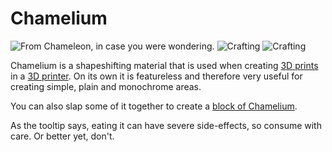 # Chamelium

![From Chameleon, in case you were wondering.](oredict:oc:chamelium)
![Crafting](img/chamelium.png)
![Crafting](img/chameliumblock.png)

Chamelium is a shapeshifting material that is used when creating [3D prints](../block/print.md) in a [3D printer](../block/printer.md). On its own it is featureless and therefore very useful for creating simple, plain and monochrome areas.

You can also slap some of it together to create a [block of Chamelium](../block/chameliumBlock.md).

As the tooltip says, eating it can have severe side-effects, so consume with care. Or better yet, don't.
